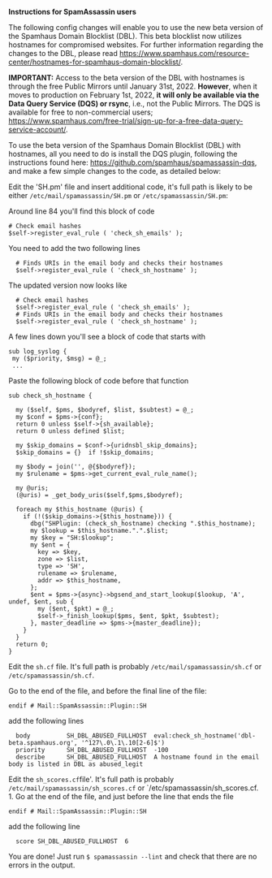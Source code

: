 **Instructions for SpamAssassin users**

The following config changes will enable you to use the new beta version of the Spamhaus Domain Blocklist (DBL). This beta blocklist now utilizes hostnames for compromised websites. For further information regarding the changes to the DBL, please read https://www.spamhaus.com/resource-center/hostnames-for-spamhaus-domain-blocklist/.

**IMPORTANT:** Access to the beta version of the DBL with hostnames is through the free Public Mirrors until January 31st, 2022. **However**, when it moves to production on February 1st, 2022, **it will only be available via the Data Query Service (DQS) or rsync**, i.e., not the Public Mirrors. The DQS is available for free to non-commercial users; https://www.spamhaus.com/free-trial/sign-up-for-a-free-data-query-service-account/.

To use the beta version of the Spamhaus Domain Blocklist (DBL) with hostnames, all you need to do is install the DQS plugin, following the instructions found here: https://github.com/spamhaus/spamassassin-dqs, and make a few simple changes to the code, as detailed below:

Edit the 'SH.pm' file and insert additional code, it's full path is likely to be either `/etc/mail/spamassassin/SH.pm` or `/etc/spamassassin/SH.pm`:

 Around line 84 you'll find this block of code

	# Check email hashes
	$self->register_eval_rule ( 'check_sh_emails' );
	
You need to add the two following lines

	  # Finds URIs in the email body and checks their hostnames
	  $self->register_eval_rule ( 'check_sh_hostname' );

The updated version now looks like

	  # Check email hashes
	  $self->register_eval_rule ( 'check_sh_emails' );
	  # Finds URIs in the email body and checks their hostnames
	  $self->register_eval_rule ( 'check_sh_hostname' );
	
A few lines down you'll see a block of code that starts with

	sub log_syslog {
	 my ($priority, $msg) = @_;	
	 ...
	 
Paste the following block of code before that function

	sub check_sh_hostname {
	
	  my ($self, $pms, $bodyref, $list, $subtest) = @_;
	  my $conf = $pms->{conf};
	  return 0 unless $self->{sh_available};
	  return 0 unless defined $list;
	
	  my $skip_domains = $conf->{uridnsbl_skip_domains};
	  $skip_domains = {}  if !$skip_domains;
	
	  my $body = join('', @{$bodyref});
	  my $rulename = $pms->get_current_eval_rule_name();
	
	  my @uris;
	  (@uris) = _get_body_uris($self,$pms,$bodyref);
	
	  foreach my $this_hostname (@uris) {
	    if (!($skip_domains->{$this_hostname})) {
	      dbg("SHPlugin: (check_sh_hostname) checking ".$this_hostname);
	      my $lookup = $this_hostname.".".$list;
	      my $key = "SH:$lookup";
	      my $ent = {
	        key => $key,
	        zone => $list,
	        type => 'SH',
	        rulename => $rulename,
	        addr => $this_hostname,
	      };
	      $ent = $pms->{async}->bgsend_and_start_lookup($lookup, 'A', undef, $ent, sub {
	        my ($ent, $pkt) = @_;
	        $self->_finish_lookup($pms, $ent, $pkt, $subtest);
	      }, master_deadline => $pms->{master_deadline});
	    }
	  }
	  return 0;
	}

Edit the `sh.cf` file. It's full path is probably `/etc/mail/spamassassin/sh.cf` or `/etc/spamassassin/sh.cf`. 

Go to the end of the file, and before the final line of the file:

	endif # Mail::SpamAssassin::Plugin::SH
	
add the following lines

	  body          SH_DBL_ABUSED_FULLHOST  eval:check_sh_hostname('dbl-beta.spamhaus.org', '^127\.0\.1\.10[2-6]$')
	  priority      SH_DBL_ABUSED_FULLHOST  -100
	  describe      SH_DBL_ABUSED_FULLHOST  A hostname found in the email body is listed in DBL as abused_legit
	
Edit the `sh_scores.cf`file'. It's full path is probably `/etc/mail/spamassassin/sh_scores.cf` or `/etc/spamassassin/sh_scores.cf. 
	1. Go at the end of the file, and just before the line that ends the file

	endif # Mail::SpamAssassin::Plugin::SH

add the following line

	  score SH_DBL_ABUSED_FULLHOST  6

You are done! Just run `$ spamassassin --lint` and check that there are no errors in the output.
